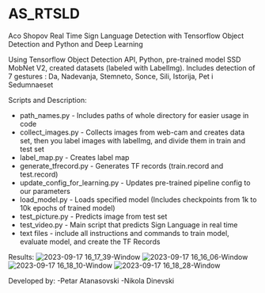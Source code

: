 # AS_RTSLD
Aco Shopov Real Time Sign Language Detection with Tensorflow Object Detection and Python and Deep Learning

Using Tensorflow Object Detection API, Python, pre-trained model SSD MobNet V2, created datasets (labeled with LabelImg).
Includes detection of 7 gestures : Da, Nadevanja, Stemneto, Sonce, Sili, Istorija, Pet i Sedumnaeset

Scripts and Description:

- path_names.py - Includes paths of whole directory for easier usage in code
- collect_images.py - Collects images from web-cam and creates data set, then you label images with labelImg, and divide them in
                      train and test set
- label_map.py - Creates label map
- generate_tfrecord.py - Generates TF records (train.record and test.record)
- update_config_for_learning.py - Updates pre-trained pipeline config to our parameters
- load_model.py - Loads specified model (Includes checkpoints from 1k to 10k epochs of trained model)
- test_picture.py - Predicts image from test set
- test_video.py - Main script that predicts Sign Language in real time
- text files - include all instructions and commands to train model, evaluate model, and create the TF Records

Results:
![2023-09-17 16_17_39-Window](https://github.com/ndinevski/AS_RTSLD/assets/61565298/ad39ce3c-a700-40a1-bb86-255aa4dbb9ef)
![2023-09-17 16_16_06-Window](https://github.com/ndinevski/AS_RTSLD/assets/61565298/f7ce3bec-aced-46f0-927e-4d0cc4473dbd)
![2023-09-17 16_18_10-Window](https://github.com/ndinevski/AS_RTSLD/assets/61565298/ce12840f-04a4-4cb7-a7ab-8aa7e5a85d0d)
![2023-09-17 16_18_28-Window](https://github.com/ndinevski/AS_RTSLD/assets/61565298/4b0449c1-9889-4a21-a0a1-28035c9fe9c7)

Developed by:
-Petar Atanasovski
-Nikola Dinevski
